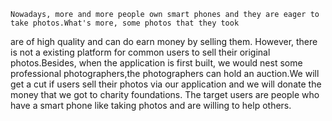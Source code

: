     Nowadays, more and more people own smart phones and they are eager to take photos.What's more, some photos that they took 
  are of high quality and can do earn money by selling them. However, there is not a existing platform for common users to sell 
  their original photos.Besides, when the application is first built, we would nest some professional photographers,the 
  photographers can hold an auction.We will get a cut if users sell their photos via our application and we will donate the money 
  that we got to charity foundations. 
    The target users are people who 
  have a smart phone
  like taking photos 
  and are willing to help others.
